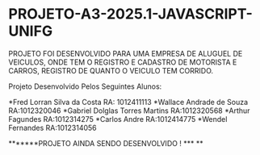 # PROJETO-A3-2025.1-JAVASCRIPT-UNIFG
PROJETO FOI DESENVOLVIDO PARA UMA EMPRESA DE ALUGUEL DE VEICULOS, 
ONDE TEM O REGISTRO E CADASTRO DE MOTORISTA E CARROS, REGISTRO DE
QUANTO O VEICULO TEM CORRIDO.

Projeto Desenvolvido Pelos Seguintes Alunos:

*Fred Lorran Silva da Costa
RA: 1012411113
*Wallace Andrade de Souza
RA:1012320046
*Gabriel Dolglas Torres Martins
RA:1012320568
*Arthur Fagundes
RA:1012314275
*Carlos Andre
RA:1012414775
*Wendel Fernandes
RA:1012314056



*******PROJETO AINDA SENDO DESENVOLVIDO ! ***
** 
